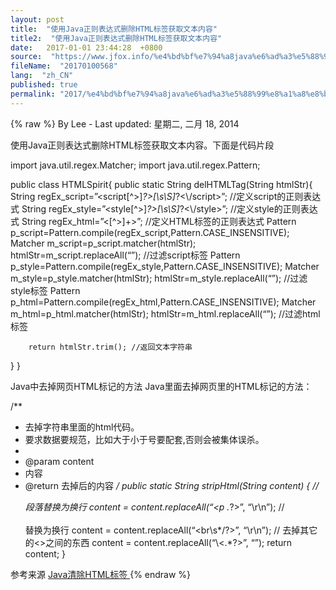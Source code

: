 ```yaml
---
layout: post
title:  "使用Java正则表达式删除HTML标签获取文本内容"
title2:  "使用Java正则表达式删除HTML标签获取文本内容"
date:   2017-01-01 23:44:28  +0800
source:  "https://www.jfox.info/%e4%bd%bf%e7%94%a8java%e6%ad%a3%e5%88%99%e8%a1%a8%e8%be%be%e5%bc%8f%e5%88%a0%e9%99%a4html%e6%a0%87%e7%ad%be%e8%8e%b7%e5%8f%96%e6%96%87%e6%9c%ac%e5%86%85%e5%ae%b9.html"
fileName:  "20170100568"
lang:  "zh_CN"
published: true
permalink: "2017/%e4%bd%bf%e7%94%a8java%e6%ad%a3%e5%88%99%e8%a1%a8%e8%be%be%e5%bc%8f%e5%88%a0%e9%99%a4html%e6%a0%87%e7%ad%be%e8%8e%b7%e5%8f%96%e6%96%87%e6%9c%ac%e5%86%85%e5%ae%b9.html"
---
```

{% raw %}
By Lee - Last updated: 星期二, 二月 18, 2014

使用Java正则表达式删除HTML标签获取文本内容。下面是代码片段

import java.util.regex.Matcher; 
import java.util.regex.Pattern;

public class HTMLSpirit{ 
public static String delHTMLTag(String htmlStr){ 
String regEx_script=”<script[^>]*?>[\\s\\S]*?<\\/script>”; //定义script的正则表达式 
String regEx_style=”<style[^>]*?>[\\s\\S]*?<\\/style>”; //定义style的正则表达式 
String regEx_html=”<[^>]+>”; //定义HTML标签的正则表达式 
Pattern p_script=Pattern.compile(regEx_script,Pattern.CASE_INSENSITIVE); 
Matcher m_script=p_script.matcher(htmlStr); 
htmlStr=m_script.replaceAll(“”); //过滤script标签 
Pattern p_style=Pattern.compile(regEx_style,Pattern.CASE_INSENSITIVE); 
Matcher m_style=p_style.matcher(htmlStr); 
htmlStr=m_style.replaceAll(“”); //过滤style标签 
Pattern p_html=Pattern.compile(regEx_html,Pattern.CASE_INSENSITIVE); 
Matcher m_html=p_html.matcher(htmlStr); 
htmlStr=m_html.replaceAll(“”); //过滤html标签

        return htmlStr.trim(); //返回文本字符串 
} 
}

Java中去掉网页HTML标记的方法 
Java里面去掉网页里的HTML标记的方法：

/** 
* 去掉字符串里面的html代码。 
* 要求数据要规范，比如大于小于号要配套,否则会被集体误杀。 
* 
* @param content 
* 内容 
* @return 去掉后的内容 
*/ 
public static String stripHtml(String content) { 
// <p>段落替换为换行 
content = content.replaceAll(“<p .*?>”, “\r\n”); 
// <br><br/>替换为换行 
content = content.replaceAll(“<br\\s*/?>”, “\r\n”); 
// 去掉其它的<>之间的东西 
content = content.replaceAll(“\\<.*?>”, “”); 
return content; 
}

参考来源 [Java清除HTML标签 ](https://www.jfox.info/go.php?url=http://www.jfox.info/url.php?url=http%3A%2F%2Fxiejincheng.blog.51cto.com%2F2307724%2F722731)
{% endraw %}

